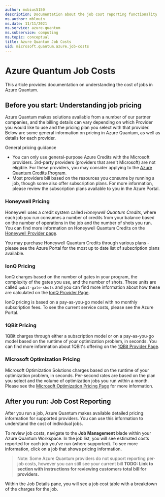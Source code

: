 ```yaml
---
author: mobius5150
description: Documentation about the job cost reporting functionality
ms.author: mblouin
ms.date: 11/11/2021
ms.service: azure-quantum
ms.subservice: computing
ms.topic: conceptual
title: Azure Quantum Job Costs
uid: microsoft.quantum.azure.job-costs
---
```


# Azure Quantum Job Costs
This article provides documentation on understanding the cost of jobs in Azure Quantum. 

## Before you start: Understanding job pricing
Azure Quantum makes solutions available from a number of our partner companies, and the billing details can vary depending on which Provider you would like to use and the pricing plan you select with that provider. Below are some general information on pricing in Azure Quantum, as well as details for each provider.

General pricing guidance
- You can only use general-purpose Azure Credits with the Microsoft providers. 3rd-party providers (providers that aren't Microsoft) are not eligible. For these providers, you may consider applying to the [Azure Quantum Credits Program](https://aka.ms/aq/credits).
- Most providers bill based on the resources you consume by running a job, though some also offer subscription plans. For more information, please review the subscription plans available to you in the Azure Portal.

### Honeywell Pricing
Honeywell uses a credit system called *Honeywell Quantum Credits*, where each job you run consumes a number of credits from your balance based on the number of operations in the job and the number of shots you run. You can find more information on Honeywell Quantum Credits on the [Honeywell Provider page](xref:microsoft.quantum.providers.honeywell).

You may purchase Honeywell Quantum Credits through various plans - please see the Azure Portal for the most up to date list of subscription plans available.

### IonQ Pricing
IonQ charges based on the number of gates in your program, the complexity of the gates you use, and the number of shots. These units are called `qubit-gate-shots` and you can find more information about how these are calculated on the [IonQ Provider Page](xref:microsoft.quantum.providers.ionq).

IonQ pricing is based on a pay-as-you-go model with no monthly subscription fees. To see the current service costs, please see the Azure Portal.

### 1QBit Pricing
1QBit charges through either a subscription model or on a pay-as-you-go model based on the runtime of your optimization problem, in seconds. You can find more information about 1QBit's offering on the [1QBit Provider Page](xref:microsoft.quantum.providers.optimization.1qbit).

### Microsoft Optimization Pricing
Microsoft Optimization Solutions charges based on the runtime of your optimization problem, in seconds. Per-second rates are based on the plan you select and the volume of optimization jobs you run within a month. Please see the [Microsoft Optimization Pricing Page](https://azure.microsoft.com/pricing/details/azure-quantum/) for more information.

## After you run: Job Cost Reporting
After you run a job, Azure Quantum makes available detailed pricing information for supported providers. You can use this information to understand the cost of individual jobs.

To review job costs, navigate to the **Job Management** blade within your Azure Quantum Workspace. In the job list, you will see estimated costs reported for each job you've run (where supported). To see more information, click on a job that shows pricing information.

> Note: Some Azure Quantum providers do not support reporting per-job costs, however you can still see your current bill **TODO: Link to section with instructions for reviewing customers total bill for providers.**

Within the Job Details pane, you will see a job cost table with a breakdown of the charges for the job.
